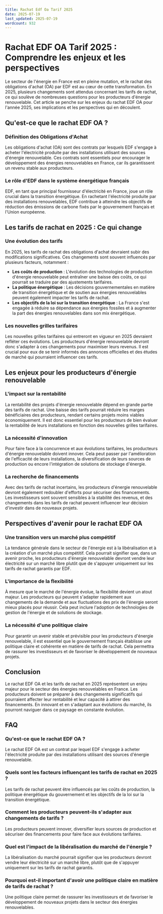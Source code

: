 ```yaml
---
title: Rachat Edf Oa Tarif 2025
date: 2025-07-19
last_updated: 2025-07-19
wordcount: 932
---
```


# Rachat EDF OA Tarif 2025 : Comprendre les enjeux et les perspectives

Le secteur de l'énergie en France est en pleine mutation, et le rachat des obligations d'achat (OA) par EDF est au cœur de cette transformation. En 2025, plusieurs changements sont attendus concernant les tarifs de rachat, ce qui soulève de nombreuses questions pour les producteurs d'énergie renouvelable. Cet article se penche sur les enjeux du rachat EDF OA pour l'année 2025, ses implications et les perspectives qui en découlent.

## Qu'est-ce que le rachat EDF OA ?

### Définition des Obligations d'Achat

Les obligations d'achat (OA) sont des contrats par lesquels EDF s'engage à acheter l'électricité produite par des installations utilisant des sources d'énergie renouvelable. Ces contrats sont essentiels pour encourager le développement des énergies renouvelables en France, car ils garantissent un revenu stable aux producteurs.

### Le rôle d'EDF dans le système énergétique français

EDF, en tant que principal fournisseur d'électricité en France, joue un rôle crucial dans la transition énergétique. En rachetant l'électricité produite par des installations renouvelables, EDF contribue à atteindre les objectifs de réduction des émissions de carbone fixés par le gouvernement français et l'Union européenne.

## Les tarifs de rachat en 2025 : Ce qui change

### Une évolution des tarifs

En 2025, les tarifs de rachat des obligations d'achat devraient subir des modifications significatives. Ces changements sont souvent influencés par plusieurs facteurs, notamment :

- **Les coûts de production** : L'évolution des technologies de production d'énergie renouvelable peut entraîner une baisse des coûts, ce qui pourrait se traduire par des ajustements tarifaires.
- **La politique énergétique** : Les décisions gouvernementales en matière de transition énergétique et de soutien aux énergies renouvelables peuvent également impacter les tarifs de rachat.
- **Les objectifs de la loi sur la transition énergétique** : La France s'est engagée à réduire sa dépendance aux énergies fossiles et à augmenter la part des énergies renouvelables dans son mix énergétique.

### Les nouvelles grilles tarifaires

Les nouvelles grilles tarifaires qui entreront en vigueur en 2025 devraient refléter ces évolutions. Les producteurs d'énergie renouvelable devront donc s'adapter à ces changements pour maximiser leurs revenus. Il est crucial pour eux de se tenir informés des annonces officielles et des études de marché qui pourraient influencer ces tarifs.

## Les enjeux pour les producteurs d'énergie renouvelable

### L'impact sur la rentabilité

La rentabilité des projets d'énergie renouvelable dépend en grande partie des tarifs de rachat. Une baisse des tarifs pourrait réduire les marges bénéficiaires des producteurs, rendant certains projets moins viables économiquement. Il est donc essentiel pour les producteurs de bien évaluer la rentabilité de leurs installations en fonction des nouvelles grilles tarifaires.

### La nécessité d'innovation

Pour faire face à la concurrence et aux évolutions tarifaires, les producteurs d'énergie renouvelable doivent innover. Cela peut passer par l'amélioration de l'efficacité de leurs installations, la diversification de leurs sources de production ou encore l'intégration de solutions de stockage d'énergie.

### La recherche de financements

Avec des tarifs de rachat incertains, les producteurs d'énergie renouvelable devront également redoubler d'efforts pour sécuriser des financements. Les investisseurs sont souvent sensibles à la stabilité des revenus, et des changements dans les tarifs de rachat peuvent influencer leur décision d'investir dans de nouveaux projets.

## Perspectives d'avenir pour le rachat EDF OA

### Une transition vers un marché plus compétitif

La tendance générale dans le secteur de l'énergie est à la libéralisation et à la création d'un marché plus compétitif. Cela pourrait signifier que, dans un avenir proche, les producteurs d'énergie renouvelable devront vendre leur électricité sur un marché libre plutôt que de s'appuyer uniquement sur les tarifs de rachat garantis par EDF.

### L'importance de la flexibilité

À mesure que le marché de l'énergie évolue, la flexibilité devient un atout majeur. Les producteurs qui peuvent s'adapter rapidement aux changements de la demande et aux fluctuations des prix de l'énergie seront mieux placés pour réussir. Cela peut inclure l'adoption de technologies de gestion de l'énergie et de solutions de stockage.

### La nécessité d'une politique claire

Pour garantir un avenir stable et prévisible pour les producteurs d'énergie renouvelable, il est essentiel que le gouvernement français établisse une politique claire et cohérente en matière de tarifs de rachat. Cela permettra de rassurer les investisseurs et de favoriser le développement de nouveaux projets.

## Conclusion

Le rachat EDF OA et les tarifs de rachat en 2025 représentent un enjeu majeur pour le secteur des énergies renouvelables en France. Les producteurs doivent se préparer à des changements significatifs qui pourraient affecter leur rentabilité et leur capacité à attirer des financements. En innovant et en s'adaptant aux évolutions du marché, ils pourront naviguer dans ce paysage en constante évolution.

## FAQ

### Qu'est-ce que le rachat EDF OA ?

Le rachat EDF OA est un contrat par lequel EDF s'engage à acheter l'électricité produite par des installations utilisant des sources d'énergie renouvelable.

### Quels sont les facteurs influençant les tarifs de rachat en 2025 ?

Les tarifs de rachat peuvent être influencés par les coûts de production, la politique énergétique du gouvernement et les objectifs de la loi sur la transition énergétique.

### Comment les producteurs peuvent-ils s'adapter aux changements de tarifs ?

Les producteurs peuvent innover, diversifier leurs sources de production et sécuriser des financements pour faire face aux évolutions tarifaires.

### Quel est l'impact de la libéralisation du marché de l'énergie ?

La libéralisation du marché pourrait signifier que les producteurs devront vendre leur électricité sur un marché libre, plutôt que de s'appuyer uniquement sur les tarifs de rachat garantis.

### Pourquoi est-il important d'avoir une politique claire en matière de tarifs de rachat ?

Une politique claire permet de rassurer les investisseurs et de favoriser le développement de nouveaux projets dans le secteur des énergies renouvelables.